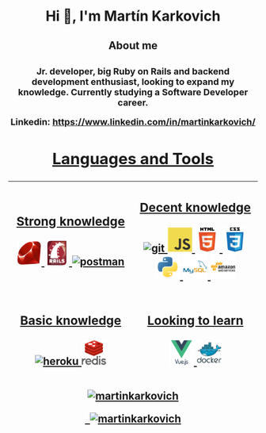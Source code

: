 <h1 align="center">Hi 👋, I'm Martín Karkovich</h1>
<h2 align="center">About me<h2>
<p align="center" style="font-size: 18px">Jr. developer, big Ruby on Rails and backend development enthusiast, looking to expand my knowledge. Currently studying a Software Developer career.</p>
	<p align="center" style="font-size: 18px">Linkedin: <a href="https://www.linkedin.com/in/martinkarkovich/">https://www.linkedin.com/in/martinkarkovich/</p>



<h2 align="center">Languages and Tools</h2>

<table height="400px" align="center">
  <tr>
    <td width="50%" height="50%">
      <h3 align="center">Strong knowledge</h3>
      <p align="center">
        <a href="https://www.ruby-lang.org/en/" target="_blank"> <img src="https://raw.githubusercontent.com/devicons/devicon/master/icons/ruby/ruby-original.svg" alt="ruby" width="50px" height="50px" />
        <a href="https://rubyonrails.org" target="_blank"> <img src="https://raw.githubusercontent.com/devicons/devicon/master/icons/rails/rails-original-wordmark.svg" alt="rails" width="50px" height="50px" />
        <a href="https://postman.com" target="_blank"> <img src="https://www.vectorlogo.zone/logos/getpostman/getpostman-icon.svg" alt="postman" width="50px" height="50px"/></a>
      </p>
    </td>    
    <td>
      <h3 align="center">Decent knowledge</h3>
      <p align="center"> 
        <a href="https://git-scm.com/" target="_blank"> <img src="https://www.vectorlogo.zone/logos/git-scm/git-scm-icon.svg" alt="git" width="50px" height="50px" /> </a> 
        <a href="https://developer.mozilla.org/en-US/docs/Web/JavaScript" target="_blank"> <img src="https://raw.githubusercontent.com/devicons/devicon/master/icons/javascript/javascript-original.svg" alt="javascript" width="50px" height="50px" /> </a>
        <a href="https://www.w3.org/html/" target="_blank"> <img src="https://raw.githubusercontent.com/devicons/devicon/master/icons/html5/html5-original-wordmark.svg" alt="html5" width="50px" height="50px" /> </a>
        <a href="https://www.w3schools.com/css/" target="_blank"> <img src="https://raw.githubusercontent.com/devicons/devicon/master/icons/css3/css3-original-wordmark.svg" alt="css3" width="50px" height="50px" /> </a>
        <a href="https://www.python.org" target="_blank"> <img src="https://raw.githubusercontent.com/devicons/devicon/master/icons/python/python-original.svg" alt="python" width="50px" height="50px" /> </a>
        <a href="https://www.mysql.com/" target="_blank"> <img src="https://raw.githubusercontent.com/devicons/devicon/master/icons/mysql/mysql-original-wordmark.svg" alt="mysql" width="50px" height="50px" /> </a> 
        <a href="https://aws.amazon.com" target="_blank"> <img src="https://raw.githubusercontent.com/devicons/devicon/master/icons/amazonwebservices/amazonwebservices-original-wordmark.svg" alt="aws" width="50px" height="50px" /> </a>
      </p>
    </td>
  </tr>

  <tr>
    <td>
      <h3 align="center">Basic knowledge</h3>
      <p align="center">
        <a href="https://heroku.com" target="_blank"> <img src="https://www.vectorlogo.zone/logos/heroku/heroku-icon.svg" alt="heroku" width="50px" height="50px" /> </a>
        <a href="https://redis.io" target="_blank"> <img src="https://raw.githubusercontent.com/devicons/devicon/master/icons/redis/redis-original-wordmark.svg" alt="redis" width="50px" height="50px" /> </a>
      </p>
    </td>
    <td>
      <h3 align="center">Looking to learn</h3>
      <p align="center">
        <a href="https://vuejs.org/" target="_blank"> <img src="https://raw.githubusercontent.com/devicons/devicon/master/icons/vuejs/vuejs-original-wordmark.svg" alt="vuejs" width="50px" height="50px" /> </a> 
        <a href="https://www.docker.com/" target="_blank"> <img src="https://raw.githubusercontent.com/devicons/devicon/master/icons/docker/docker-original-wordmark.svg" alt="docker" width="50px" height="50px" /> </a>
      </p>    
    </td>
  </tr>
</table>

<div>
  <p align="center">
    <img src="https://github-readme-stats.vercel.app/api/top-langs?username=martinkarkovich&show_icons=true&locale=en&layout=compact" alt="martinkarkovich" />
  </p>
  
  <p align="center">&nbsp;
    <img src="https://github-readme-stats.vercel.app/api?username=martinkarkovich&show_icons=true&locale=en" alt="martinkarkovich" />
  </p>
</div>
